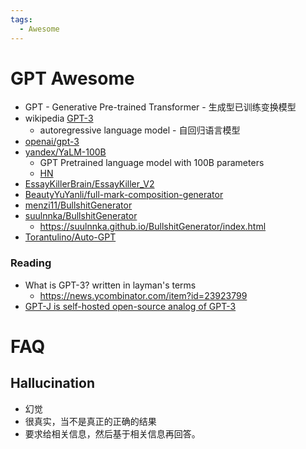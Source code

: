 ```yaml
---
tags:
  - Awesome
---
```


# GPT Awesome

- GPT - Generative Pre-trained Transformer - 生成型已训练变换模型
- wikipedia [GPT-3](https://en.wikipedia.org/wiki/GPT-3)
  - autoregressive language model - 自回归语言模型
- [openai/gpt-3](https://github.com/openai/gpt-3)
- [yandex/YaLM-100B](https://github.com/yandex/YaLM-100B)
  - GPT Pretrained language model with 100B parameters
  - [HN](https://news.ycombinator.com/item?id=31846593)
- [EssayKillerBrain/EssayKiller_V2](https://github.com/EssayKillerBrain/EssayKiller_V2)
- [BeautyYuYanli/full-mark-composition-generator](https://github.com/BeautyYuYanli/full-mark-composition-generator)
- [menzi11/BullshitGenerator](https://github.com/menzi11/BullshitGenerator)
- [suulnnka/BullshitGenerator](https://github.com/suulnnka/BullshitGenerator)
  - https://suulnnka.github.io/BullshitGenerator/index.html
- [Torantulino/Auto-GPT](https://github.com/Torantulino/Auto-GPT)

### Reading

- What is GPT-3? written in layman's terms
  - https://news.ycombinator.com/item?id=23923799
- [GPT-J is self-hosted open-source analog of GPT-3](https://tracklify.com/blog/gpt-j-is-self-hosted-open-source-analog-of-gpt-3-how-to-run-in-docker/)

# FAQ

## Hallucination

- 幻觉
- 很真实，当不是真正的正确的结果
- 要求给相关信息，然后基于相关信息再回答。
